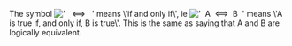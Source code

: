 The symbol !['   \<==\>   '](../dictionary/equation_images/3014.1..png)
means \\'if and only if\\', ie
!['  A  \<==\>  B  '](../dictionary/equation_images/3014.2..png) means
\\'A is true if, and only if, B is true\\'. This is the same as saying
that A and B are logically equivalent.
